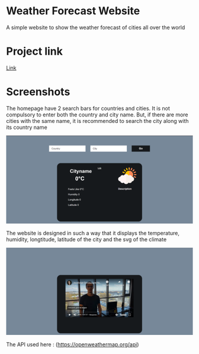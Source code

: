 # Weather Forecast Website
A simple website to show the weather forecast of cities all over the world
 
# Project link

<a href="https://akylaibekbolsunova.github.io/weather-site/">Link</a>

# Screenshots 

The homepage have 2 search bars for countries and cities. It is not compulsory to enter both the country and city name. But, if there are more cities with the same name, it is recommended to search the city along with its country name

![screenshots](https://github.com/akylaibekbolsunova/weather-site/blob/main/image/screen_one.png)

The website is designed in such a way that it displays the temperature, humidity, longtitude, latitude of the city and the svg of the climate

![screenshots](https://github.com/akylaibekbolsunova/weather-site/blob/main/image/screen_two.png)


The API used here : (https://openweathermap.org/api)
